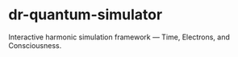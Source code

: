 # dr-quantum-simulator
Interactive harmonic simulation framework — Time, Electrons, and Consciousness.
